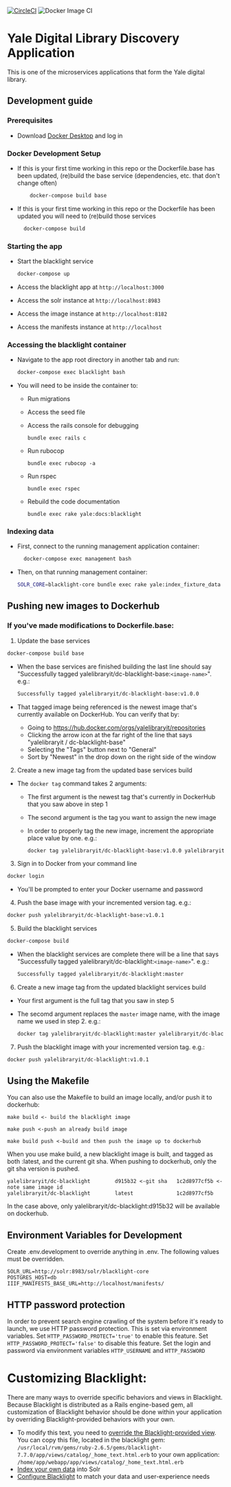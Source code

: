 [![CircleCI](https://circleci.com/gh/yalelibrary/yul-dc-blacklight/tree/master.svg?style=svg)](https://circleci.com/gh/yalelibrary/yul-dc-blacklight/tree/master) ![Docker Image CI](https://github.com/yalelibrary/yul-dc-blacklight/workflows/Docker%20Image%20CI/badge.svg)

# Yale Digital Library Discovery Application

This is one of the microservices applications that form the Yale digital library.

## Development guide

### Prerequisites

- Download [Docker Desktop](https://www.docker.com/products/docker-desktop) and log in

### Docker Development Setup

- If this is your first time working in this repo or the Dockerfile.base has been updated, (re)build the base service (dependencies, etc. that don't change often)

  ```bash
      docker-compose build base
  ```

- If this is your first time working in this repo or the Dockerfile has been updated you will need to (re)build those services

  ```bash
    docker-compose build
  ```

### Starting the app

- Start the blacklight service

  ```bash
  docker-compose up
  ```

- Access the blacklight app at `http://localhost:3000`

- Access the solr instance at `http://localhost:8983`

- Access the image instance at `http://localhost:8182`

- Access the manifests instance at `http://localhost`

### Accessing the blacklight container

- Navigate to the app root directory in another tab and run:

  ```bash
  docker-compose exec blacklight bash
  ```

- You will need to be inside the container to:

  - Run migrations
  - Access the seed file
  - Access the rails console for debugging

    ```
    bundle exec rails c
    ```

  - Run rubocop

    ```
    bundle exec rubocop -a
    ```

  - Run rspec

    ```
    bundle exec rspec
    ```

  - Rebuild the code documentation

    ```
    bundle exec rake yale:docs:blacklight
    ```

### Indexing data

- First, connect to the running management application container:

  ```bash
    docker-compose exec management bash
  ```

- Then, on that running management container:

  ```bash
  SOLR_CORE=blacklight-core bundle exec rake yale:index_fixture_data
  ```

## Pushing new images to Dockerhub

### If you've made modifications to Dockerfile.base:

1. Update the base services

  ```bash
  docker-compose build base
  ```

  - When the base services are finished building the last line should say "Successfully tagged yalelibraryit/dc-blacklight-base:`<image-name>`". e.g.:

    ```bash
    Successfully tagged yalelibraryit/dc-blacklight-base:v1.0.0
    ```

  - That tagged image being referenced is the newest image that's currently available on DockerHub. You can verify that by:

    - Going to <https://hub.docker.com/orgs/yalelibraryit/repositories>
    - Clicking the arrow icon at the far right of the line that says "yalelibraryit / dc-blacklight-base"
    - Selecting the "Tags" button next to "General"
    - Sort by "Newest" in the drop down on the right side of the window

2. Create a new image tag from the updated base services build

  - The `docker tag` command takes 2 arguments:

    - The first argument is the newest tag that's currently in DockerHub that you saw above in step 1
    - The second argument is the tag you want to assign the new image
    - In order to properly tag the new image, increment the appropriate place value by one. e.g.:

      ```bash
      docker tag yalelibraryit/dc-blacklight-base:v1.0.0 yalelibraryit/dc-blacklight-base:v1.0.1
      ```

3. Sign in to Docker from your command line

  ```bash
  docker login
  ```

  - You'll be prompted to enter your Docker username and password

4. Push the base image with your incremented version tag. e.g.:

  ```bash
  docker push yalelibraryit/dc-blacklight-base:v1.0.1
  ```

5. Build the blacklight services

  ```bash
  docker-compose build
  ```

  - When the blacklight services are complete there will be a line that says "Successfully tagged yalelibraryit/dc-blacklight:`<image-name>`". e.g.:

    ```bash
    Successfully tagged yalelibraryit/dc-blacklight:master
    ```

6. Create a new image tag from the updated blacklight services build

  - Your first argument is the full tag that you saw in step 5
  - The secomd argument replaces the `master` image name, with the image name we used in step 2\. e.g.:

    ```bash
    docker tag yalelibraryit/dc-blacklight:master yalelibraryit/dc-blacklight:v1.0.1
    ```

7. Push the blacklight image with your incremented version tag. e.g.:

  ```bash
  docker push yalelibraryit/dc-blacklight:v1.0.1
  ```

## Using the Makefile

You can also use the Makefile to build an image locally, and/or push it to dockerhub:

```
make build <- build the blacklight image

make push <-push an already build image

make build push <-build and then push the image up to dockerhub
```

When you use make build, a new blacklight image is built, and tagged as both :latest, and the current git sha. When pushing to dockerhub, only the git sha version is pushed.

```
yalelibraryit/dc-blacklight        d915b32 <-git sha   1c2d8977cf5b <- note same image id
yalelibraryit/dc-blacklight        latest              1c2d8977cf5b
```

In the case above, only yalelibraryit/dc-blacklight:d915b32 will be available on dockerhub.

## Environment Variables for Development

Create .env.development to override anything in .env. The following values must be overridden.

```
SOLR_URL=http://solr:8983/solr/blacklight-core
POSTGRES_HOST=db
IIIF_MANIFESTS_BASE_URL=http://localhost/manifests/
```

## HTTP password protection

In order to prevent search engine crawling of the system before it's ready to launch, we use HTTP password protection. This is set via environment variables. Set `HTTP_PASSWORD_PROTECT='true'` to enable this feature. Set `HTTP_PASSWORD_PROTECT='false'` to disable this feature. Set the login and password via environment variables `HTTP_USERNAME` and `HTTP_PASSWORD`

# Customizing Blacklight:

There are many ways to override specific behaviors and views in Blacklight. Because Blacklight is distributed as a Rails engine-based gem, all customization of Blacklight behavior should be done within your application by overriding Blacklight-provided behaviors with your own.

- To modify this text, you need to [override the Blacklight-provided view](http://guides.rubyonrails.org/engines.html#improving-engine-functionality). You can copy this file, located in the blacklight gem: `/usr/local/rvm/gems/ruby-2.6.5/gems/blacklight-7.7.0/app/views/catalog/_home_text.html.erb` to your own application: `/home/app/webapp/app/views/catalog/_home_text.html.erb`
- [Index your own data](https://github.com/projectblacklight/blacklight/wiki/Indexing-your-data-into-solr) into Solr
- [Configure Blacklight](https://github.com/projectblacklight/blacklight/wiki#blacklight-configuration) to match your data and user-experience needs
